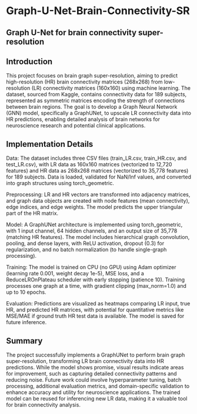# Graph-U-Net-Brain-Connectivity-SR
## Graph U-Net for brain connectivity super-resolution

## Introduction

This project focuses on brain graph super-resolution, aiming to predict high-resolution (HR) brain connectivity matrices (268x268) from low-resolution (LR) connectivity matrices (160x160) using machine learning. The dataset, sourced from Kaggle, contains connectivity data for 189 subjects, represented as symmetric matrices encoding the strength of connections between brain regions. The goal is to develop a Graph Neural Network (GNN) model, specifically a GraphUNet, to upscale LR connectivity data into HR predictions, enabling detailed analysis of brain networks for neuroscience research and potential clinical applications.

## Implementation Details

Data: The dataset includes three CSV files (train_LR.csv, train_HR.csv, and test_LR.csv), with LR data as 160x160 matrices (vectorized to 12,720 features) and HR data as 268x268 matrices (vectorized to 35,778 features) for 189 subjects. Data is loaded, validated for NaN/Inf values, and converted into graph structures using torch_geometric.

Preprocessing: LR and HR vectors are transformed into adjacency matrices, and graph data objects are created with node features (mean connectivity), edge indices, and edge weights. The model predicts the upper triangular part of the HR matrix.

Model: A GraphUNet architecture is implemented using torch_geometric, with 1 input channel, 64 hidden channels, and an output size of 35,778 (matching HR features). The model includes hierarchical graph convolution, pooling, and dense layers, with ReLU activation, dropout (0.3) for regularization, and no batch normalization (to handle single-graph processing).

Training: The model is trained on CPU (no GPU) using Adam optimizer (learning rate 0.001, weight decay 1e-5), MSE loss, and a ReduceLROnPlateau scheduler with early stopping (patience 10). Training processes one graph at a time, with gradient clipping (max_norm=1.0) and up to 10 epochs.

Evaluation: Predictions are visualized as heatmaps comparing LR input, true HR, and predicted HR matrices, with potential for quantitative metrics like MSE/MAE if ground truth HR test data is available. The model is saved for future inference.

## Summary

The project successfully implements a GraphUNet to perform brain graph super-resolution, transforming LR brain connectivity data into HR predictions. While the model shows promise, visual results indicate areas for improvement, such as capturing detailed connectivity patterns and reducing noise. Future work could involve hyperparameter tuning, batch processing, additional evaluation metrics, and domain-specific validation to enhance accuracy and utility for neuroscience applications. The trained model can be reused for inferencing new LR data, making it a valuable tool for brain connectivity analysis.
